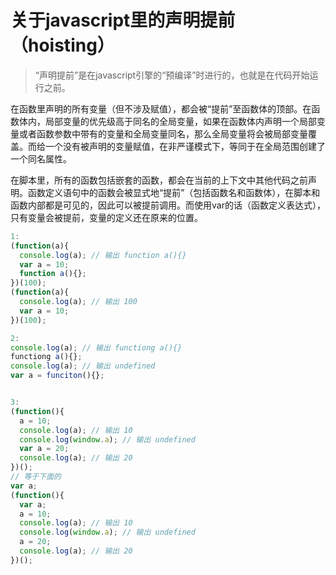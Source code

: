 # 关于javascript里的声明提前（hoisting）

> “声明提前”是在javascript引擎的“预编译”时进行的，也就是在代码开始运行之前。

在函数里声明的所有变量（但不涉及赋值），都会被“提前”至函数体的顶部。在函数体内，局部变量的优先级高于同名的全局变量，如果在函数体内声明一个局部变量或者函数参数中带有的变量和全局变量同名，那么全局变量将会被局部变量覆盖。而给一个没有被声明的变量赋值，在非严谨模式下，等同于在全局范围创建了一个同名属性。

在脚本里，所有的函数包括嵌套的函数，都会在当前的上下文中其他代码之前声明。函数定义语句中的函数会被显式地“提前”（包括函数名和函数体），在脚本和函数内部都是可见的，因此可以被提前调用。而使用var的话（函数定义表达式），只有变量会被提前，变量的定义还在原来的位置。


```js
1: 
(function(a){
  console.log(a); // 输出 function a(){}
  var a = 10;
  function a(){};
})(100);
(function(a){
  console.log(a); // 输出 100
  var a = 10;
})(100);

2:
console.log(a); // 输出 functiong a(){}
functiong a(){};
console.log(a); // 输出 undefined
var a = funciton(){};


3:
(function(){
  a = 10;
  console.log(a); // 输出 10
  console.log(window.a); // 输出 undefined
  var a = 20;
  console.log(a); // 输出 20
})();
// 等于下面的
var a;
(function(){
  var a; 
  a = 10;
  console.log(a); // 输出 10
  console.log(window.a); // 输出 undefined
  a = 20;
  console.log(a); // 输出 20
})();
```